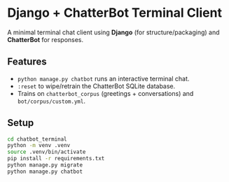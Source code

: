 # Django + ChatterBot Terminal Client

A minimal terminal chat client using **Django** (for structure/packaging) and **ChatterBot** for responses.

## Features
- `python manage.py chatbot` runs an interactive terminal chat.
- `:reset` to wipe/retrain the ChatterBot SQLite database.
- Trains on `chatterbot_corpus` (greetings + conversations) and `bot/corpus/custom.yml`.

## Setup
```bash
cd chatbot_terminal
python -m venv .venv
source .venv/bin/activate
pip install -r requirements.txt
python manage.py migrate
python manage.py chatbot
```
